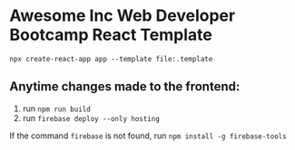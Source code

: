 # Awesome Inc Web Developer Bootcamp React Template

```
npx create-react-app app --template file:.template
```

## Anytime changes made to the frontend:

1. run `npm run build`
2. run `firebase deploy --only hosting`

If the command `firebase` is not found, run `npm install -g firebase-tools`

